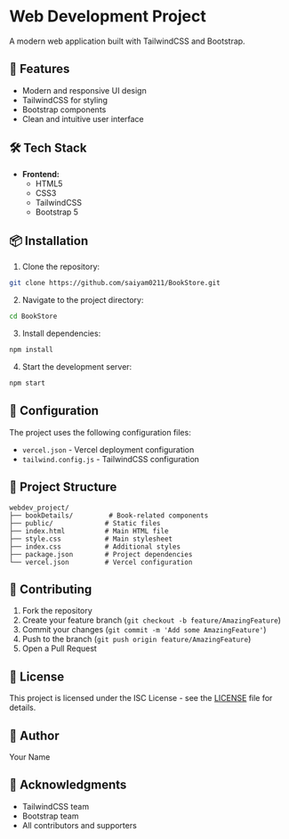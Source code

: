# Web Development Project

A modern web application built with TailwindCSS and Bootstrap.

## 🚀 Features

- Modern and responsive UI design
- TailwindCSS for styling
- Bootstrap components
- Clean and intuitive user interface

## 🛠️ Tech Stack

- **Frontend:**
  - HTML5
  - CSS3
  - TailwindCSS
  - Bootstrap 5

## 📦 Installation

1. Clone the repository:
```bash
git clone https://github.com/saiyam0211/BookStore.git
```

2. Navigate to the project directory:
```bash
cd BookStore
```

3. Install dependencies:
```bash
npm install
```

4. Start the development server:
```bash
npm start
```

## 🔧 Configuration

The project uses the following configuration files:
- `vercel.json` - Vercel deployment configuration
- `tailwind.config.js` - TailwindCSS configuration

## 📁 Project Structure

```
webdev_project/
├── bookDetails/         # Book-related components
├── public/             # Static files
├── index.html          # Main HTML file
├── style.css           # Main stylesheet
├── index.css           # Additional styles
├── package.json        # Project dependencies
└── vercel.json         # Vercel configuration
```

## 🤝 Contributing

1. Fork the repository
2. Create your feature branch (`git checkout -b feature/AmazingFeature`)
3. Commit your changes (`git commit -m 'Add some AmazingFeature'`)
4. Push to the branch (`git push origin feature/AmazingFeature`)
5. Open a Pull Request

## 📝 License

This project is licensed under the ISC License - see the [LICENSE](LICENSE) file for details.

## 👥 Author

Your Name

## 🙏 Acknowledgments

- TailwindCSS team
- Bootstrap team
- All contributors and supporters 